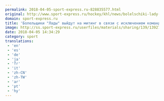 ```yaml
---
permalink: 2018-04-05-sport-express.ru-828835577.html
original: http://www.sport-express.ru/hockey/khl/news/bolelschiki-lady-vyydut-na-miting-v-svyazi-s-isklyucheniem-komandy-iz-khl-1392738/
domain: sport-express.ru
title: 'Болельщики "Лады" выйдут на митинг в связи с исключением команды из КХЛ'
image: http://ss.sport-express.ru/userfiles/materials/sharing/139/1392738.jpg
date: 2018-04-05 14:34:29
category: sport
translations: 
 - 'en'
 - 'es'
 - 'de'
 - 'ja'
 - 'fr'
 - 'it'
 - 'zh-CN'
 - 'zh-TW'
 - 'ar'
 - 'pt'
 - 'hy'
---
```


